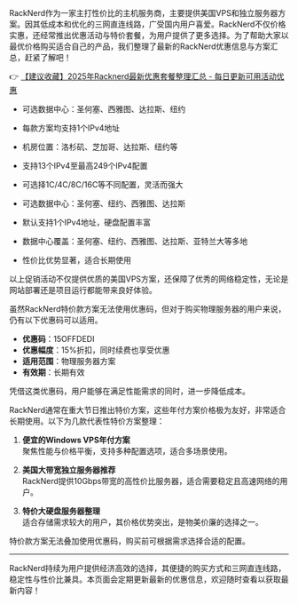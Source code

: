 
RackNerd作为一家主打性价比的主机服务商，主要提供美国VPS和独立服务器方案。因其低成本和优化的三网直连线路，广受国内用户喜爱。RackNerd不仅价格实惠，还经常推出优惠活动与特价套餐，为用户提供了更多选择。为了帮助大家以最优价格购买适合自己的产品，我们整理了最新的RackNerd优惠信息与方案汇总，赶紧了解吧！

👉 [【建议收藏】2025年Racknerd最新优惠套餐整理汇总 - 每日更新可用活动优惠](https://bit.ly/Rack_Nerd)


- 可选数据中心：圣何塞、西雅图、达拉斯、纽约
- 每款方案均支持1个IPv4地址

- 机房位置：洛杉矶、芝加哥、达拉斯、纽约等
- 支持13个IPv4至最高249个IPv4配置
- 可选择1C/4C/8C/16C等不同配置，灵活而强大

- 可选数据中心：圣何塞、纽约、西雅图、达拉斯
- 默认支持1个IPv4地址，硬盘配置丰富

- 数据中心覆盖：圣何塞、纽约、西雅图、达拉斯、亚特兰大等多地
- 性价比优势显著，适合长期使用

以上促销活动不仅提供优质的美国VPS方案，还保障了优秀的网络稳定性，无论是网站部署还是项目运行都能带来良好体验。


虽然RackNerd特价款方案无法使用优惠码，但对于购买物理服务器的用户来说，仍有以下优惠码可以适用。

- **优惠码**：15OFFDEDI  
- **优惠幅度**：15%折扣，同时续费也享受优惠  
- **适用范围**：物理服务器方案  
- **有效期**：长期有效  

凭借这类优惠码，用户能够在满足性能需求的同时，进一步降低成本。


RackNerd通常在重大节日推出特价方案，这些年付方案价格极为友好，非常适合长期使用。以下为几款代表性特价方案整理：
  
1. **便宜的Windows VPS年付方案**  
聚焦性能与价格平衡，支持多种配置选项，适合多场景使用。

2. **美国大带宽独立服务器推荐**  
RackNerd提供10Gbps带宽的高性价比服务器，适合需要稳定且高速网络的用户。

3. **特价大硬盘服务器整理**  
适合存储需求较大的用户，其价格优势突出，是物美价廉的选择之一。

特价款方案无法叠加使用优惠码，购买前可根据需求选择合适的配置。

---

RackNerd持续为用户提供经济高效的选择，其便捷的购买方式和三网直连线路，稳定性与性价比兼具。本页面会定期更新最新的优惠信息，欢迎随时查看以获取最新内容！
